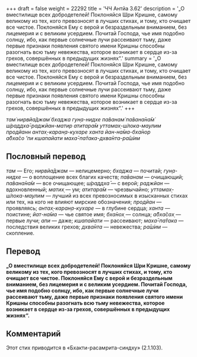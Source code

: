 +++
draft = false
weight = 22292
title = 'ЧЧ Антйа 3.62'
description = '„О вместилище всех добродетелей! Поклоняйся Шри Кришне, самому великому из тех, кого превозносят в лучших стихах, и тому, кто очищает все чистое. Поклоняйся Ему с верой и безраздельным вниманием, без лицемерия и с великим усердием. Почитай Господа, чье имя подобно солнцу, ибо, как первые солнечные лучи рассеивают тьму, даже первые признаки появления святого имени Кришны способны разогнать всю тьму невежества, которое возникает в сердце из-за грехов, совершённых в предыдущих жизнях“.'
summary = '„О вместилище всех добродетелей! Поклоняйся Шри Кришне, самому великому из тех, кого превозносят в лучших стихах, и тому, кто очищает все чистое. Поклоняйся Ему с верой и безраздельным вниманием, без лицемерия и с великим усердием. Почитай Господа, чье имя подобно солнцу, ибо, как первые солнечные лучи рассеивают тьму, даже первые признаки появления святого имени Кришны способны разогнать всю тьму невежества, которое возникает в сердце из-за грехов, совершённых в предыдущих жизнях“.'
+++

_там̇ нирвйа̄джам̇ бхаджа гун̣а-нидхе па̄ванам̇ па̄вана̄на̄м̇  
ш́раддха̄-раджйан-матир атитара̄м уттамах̣-ш́лока-маулим  
продйанн антах̣-каран̣а-кухаре ханта йан-на̄ма-бха̄нор  
а̄бха̄со ’пи кшапайати маха̄-па̄така-дхва̄нта-ра̄ш́им_

## Пословный перевод

_там_ — Его; _нирвйа̄джам_ — нелицемерно; _бхаджа_ — почитай; _гун̣а_\-_нидхе_ — о воплощение всех благих качеств; _па̄ванам_ — очищающий; _па̄вана̄на̄м_ — все очищающее; _ш́раддха̄_ — с верой; _раджйан_ — вдохновленный; _матих̣_ — ум; _атитара̄м_ — чрезвычайно; _уттамах̣_\-_ш́лока_\-_маулим_ — лучший из всех превозносимых в изысканных стихах или тех, на кого не влияют мирские обозначения; _продйан_ — проявляясь; _антах̣_\-_каран̣а_\-_кухаре_ — в глубине сердца; _ханта_ — поистине; _йат_\-_на̄ма_ — чье святое имя; _бха̄нох̣_ — солнца; _а̄бха̄сах̣_ — первые лучи; _апи_ — даже; _кшапайати_ — рассеивают; _маха̄_\-_па̄така_ — последствия великих грехов; _дхва̄нта_ — невежества; _ра̄ш́им_ — скопление.

## Перевод

**„О вместилище всех добродетелей! Поклоняйся Шри Кришне, самому великому из тех, кого превозносят в лучших стихах, и тому, кто очищает все чистое. Поклоняйся Ему с верой и безраздельным вниманием, без лицемерия и с великим усердием. Почитай Господа, чье имя подобно солнцу, ибо, как первые солнечные лучи рассеивают тьму, даже первые признаки появления святого имени Кришны способны разогнать всю тьму невежества, которое возникает в сердце из-за грехов, совершённых в предыдущих жизнях“.**

## Комментарий

Этот стих приводится в «Бхакти-расамрита-синдху» (2.1.103).
